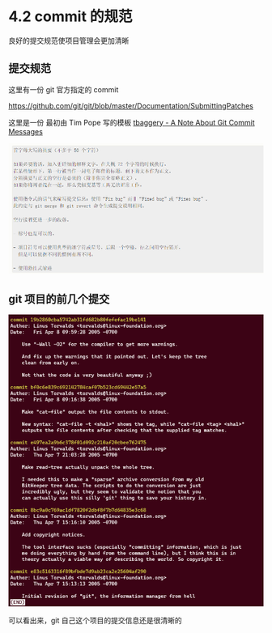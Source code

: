 # 4.2 commit 的规范

良好的提交规范使项目管理会更加清晰

## 提交规范

这里有一份 git 官方指定的 commit

https://github.com/git/git/blob/master/Documentation/SubmittingPatches

这里是一份 最初由 Tim Pope 写的模板 [tbaggery - A Note About Git Commit Messages](https://tbaggery.com/2008/04/19/a-note-about-git-commit-messages.html)

![Alt text](img/image2022-9-25_21-54-43.png)

## git 项目的前几个提交

![Alt text](img/image2022-9-25_22-21-18.png)

可以看出来，git 自己这个项目的提交信息还是很清晰的
